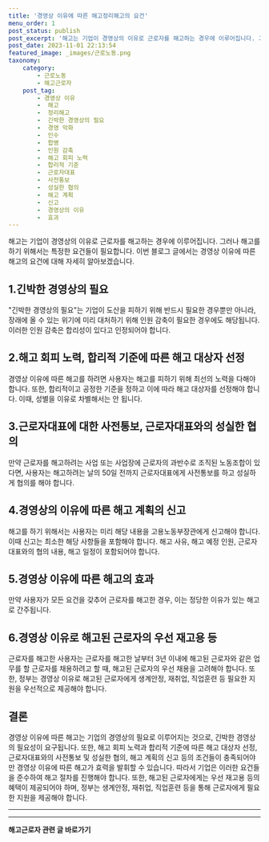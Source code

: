 ```yaml
---
title: '경영상 이유에 따른 해고정리해고의 요건'
menu_order: 1
post_status: publish
post_excerpt: '해고는 기업이 경영상의 이유로 근로자를 해고하는 경우에 이루어집니다. 그러나 해고를 하기 위해서는 특정한 요건들이 필요합니다. 이번 블로그 글에서는 경영상 이유에 따른 해고의 요건에 대해 자세히 알아보겠습니다.'
post_date: 2023-11-01 22:13:54
featured_image: _images/근로노동.png
taxonomy:
    category:
        - 근로노동
        - 해고근로자
    post_tag:
        - 경영상 이유
        -  해고
        -  정리해고
        -  긴박한 경영상의 필요
        -  경영 악화
        -  인수
        -  합병
        -  인원 감축
        -  해고 회피 노력
        -  합리적 기준
        -  근로자대표
        -  사전통보
        -  성실한 협의
        -  해고 계획
        -  신고
        -  경영상의 이유
        -  효과
---
```



해고는 기업이 경영상의 이유로 근로자를 해고하는 경우에 이루어집니다. 그러나 해고를 하기 위해서는 특정한 요건들이 필요합니다. 이번 블로그 글에서는 경영상 이유에 따른 해고의 요건에 대해 자세히 알아보겠습니다.

## 1.긴박한 경영상의 필요

"긴박한 경영상의 필요"는 기업이 도산을 피하기 위해 반드시 필요한 경우뿐만 아니라, 장래에 올 수 있는 위기에 미리 대처하기 위해 인원 감축이 필요한 경우에도 해당됩니다. 이러한 인원 감축은 합리성이 있다고 인정되어야 합니다.

## 2.해고 회피 노력, 합리적 기준에 따른 해고 대상자 선정

경영상 이유에 따른 해고를 하려면 사용자는 해고를 피하기 위해 최선의 노력을 다해야 합니다. 또한, 합리적이고 공정한 기준을 정하고 이에 따라 해고 대상자를 선정해야 합니다. 이때, 성별을 이유로 차별해서는 안 됩니다.

## 3.근로자대표에 대한 사전통보, 근로자대표와의 성실한 협의

만약 근로자를 해고하려는 사업 또는 사업장에 근로자의 과반수로 조직된 노동조합이 있다면, 사용자는 해고하려는 날의 50일 전까지 근로자대표에게 사전통보를 하고 성실하게 협의를 해야 합니다.

## 4.경영상의 이유에 따른 해고 계획의 신고

해고를 하기 위해서는 사용자는 미리 해당 내용을 고용노동부장관에게 신고해야 합니다. 이때 신고는 최소한 해당 사항들을 포함해야 합니다. 해고 사유, 해고 예정 인원, 근로자대표와의 협의 내용, 해고 일정이 포함되어야 합니다.

## 5.경영상 이유에 따른 해고의 효과

만약 사용자가 모든 요건을 갖추어 근로자를 해고한 경우, 이는 정당한 이유가 있는 해고로 간주됩니다.

## 6.경영상 이유로 해고된 근로자의 우선 재고용 등

근로자를 해고한 사용자는 근로자를 해고한 날부터 3년 이내에 해고된 근로자와 같은 업무를 할 근로자를 채용하려고 할 때, 해고된 근로자의 우선 채용을 고려해야 합니다. 또한, 정부는 경영상 이유로 해고된 근로자에게 생계안정, 재취업, 직업훈련 등 필요한 지원을 우선적으로 제공해야 합니다.

## 결론

경영상 이유에 따른 해고는 기업의 경영상의 필요로 이루어지는 것으로, 긴박한 경영상의 필요성이 요구됩니다. 또한, 해고 회피 노력과 합리적 기준에 따른 해고 대상자 선정, 근로자대표와의 사전통보 및 성실한 협의, 해고 계획의 신고 등의 조건들이 충족되어야만 경영상 이유에 따른 해고가 효력을 발휘할 수 있습니다. 따라서 기업은 이러한 요건들을 준수하여 해고 절차를 진행해야 합니다. 또한, 해고된 근로자에게는 우선 재고용 등의 혜택이 제공되어야 하며, 정부는 생계안정, 재취업, 직업훈련 등을 통해 근로자에게 필요한 지원을 제공해야 합니다.

---

<!-- wp:separator -->
<hr class="wp-block-separator has-alpha-channel-opacity"/>
<!-- /wp:separator -->

<!-- wp:group {"backgroundColor":"base","layout":{"type":"constrained"}} -->
<div class="wp-block-group has-base-background-color has-background"><!-- wp:paragraph {"align":"center","fontSize":"medium"} -->
<p class="has-text-align-center has-large-font-size"><strong>해고근로자 관련 글 바로가기</strong></p>
<!-- /wp:paragraph -->


<!-- wp:latest-posts
{"categories":[{"id":12660,"count":19,"description":"","link":"https://uknowlaw.com/category/%ed%95%b4%ea%b3%a0%ea%b7%bc%eb%a1%9c%ec%9e%90/","name":"해고근로자","slug":"해고근로자","taxonomy":"category","parent":0,"meta":[],"_links":{"self":[{"href":"https://uknowlaw.com/wp-json/wp/v2/categories/12660"}],"collection":[{"href":"https://uknowlaw.com/wp-json/wp/v2/categories"}],"about":[{"href":"https://uknowlaw.com/wp-json/wp/v2/taxonomies/category"}],"wp:post_type":[{"href":"https://uknowlaw.com/wp-json/wp/v2/posts?categories=12660"}],"curies":[{"name":"wp","href":"https://api.w.org/{rel}","templated":true}]}}],"postsToShow":100,"excerptLength":28,"postLayout":"grid","columns":2,"featuredImageAlign":"left","featuredImageSizeSlug":"large","fontSize":18px} /--></div>
<!-- /wp:group -->